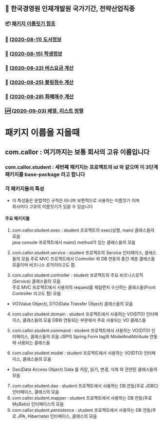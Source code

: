 ## :train:  한국경영원 인재개발원 국가기간, 전략산업직종


### :package: [패키지 이름짓기 참조](https://github.com/callor/Biz_HomeWork/blob/master/%ED%8C%A8%ED%82%A4%EC%A7%80_%EC%9D%B4%EB%A6%84%EC%A7%93%EA%B8%B0.md)

### :bear: [(2020-08-11) 도서정보](https://github.com/callor/Biz_HomeWork/tree/master/Java_HomeWork_001)

### :water_buffalo: [(2020-08-15) 학생정보](https://github.com/callor/Biz_HomeWork/tree/master/Java_HomeWork_002)

### :snail: [(2020-08-22) 버스요금 계산](https://github.com/callor/Biz_HomeWork/tree/master/Java_HomeWork_003)

### :bowling: [(2020-08-25) 볼링점수 계산](https://github.com/callor/Biz_HomeWork/tree/master/Java_HomeWork_004)

### :newspaper: [(2020-08-28) 화폐매수 계산](https://github.com/callor/Biz_HomeWork/tree/master/Java_HomeWork_005)

### :up: [(2020-09-03) 배열, 리스트 정렬](https://github.com/callor/Biz_HomeWork/tree/master/java_HomeWork_006)


# 패키지 이름을 지을때 
## com.callor : 여기까지는 보통 회사의 고유 이름입니다
### com.callor.student : 세번째 패키지는 프로젝트의 id 와 같으며 이 3단계 패키지를 base-package 라고 합니다

### 각 패키지들의 특성
* 이 특성들은 문법적인 규칙은 아니며 보편적으로 사용하는 이름짓기 이며   
회사마다 고유의 이름짓기가 있을 수 있습니다

#### 주요 패키지들 
1. com.callor.student.exec : student 프로젝트의 exec(실행, main) 클래스들의 모음   
java console 프로젝트에서 main() method가 있는 클래스들의 모음

2. com.callor.student.service : student 프로젝트의 Service 인터페이스, 클래스들의 모음
주로 MVC 프로젝트에서 Controller 와 DB 연동의 중간 계층 클래스들 모음이며 비즈니스 로직이라고도 함.

3. com.callor.student.controller : student 프로젝트의 주요 비즈니스로직(Service) 클래스들의 모음  
주로 MVC 프로젝트에서 사용자의 request를 제일먼저 수신하는 클래스들(Front Controller 라고도 함) 모음

* VO(Value Object), DTO(Data Transfer Object) 클래스들의 모음
4. com.callor.student.domain : student 프로젝트에서 사용하는 VO(DTO) 인터페이스, 클래스들의 모음
DB와 연동되는 부분에서 주로 사용되는 VO 클래스들

5. com.callor.student.command : student 프로젝트에서 사용하는 VO(DTO) 인터페이스, 클래스들의 모음
JSP의 Spring Form tag와 ModelAndAttribute 연동에 사용되는 클래스들

6. com.callor.student.model : student 프로젝트에서 사용하는 VO(DTO) 인터페이스, 클래스들의 모음

* Dao(Data Access Object) Data 를 저장, 읽기, 변경, 삭제 와 관련된 클래스들의 모음
7. com.callor.student.dao : student 프로젝트에서 사용하는 DB 연동(주로 JDBC) 인터페이스, 클래스의 모음
8. com.callor.student.mapper : student 프로젝트에서 사용하는 DB 연동(주로 MyBatis) 인터페이스의 모음
9. com.callor.student.persistence : student 프로젝트에서 사용하는 DB 연동(주로 JPA, Hibernate) 인터페이스, 클래스의 모음


